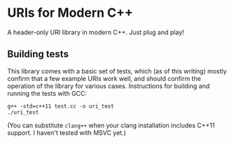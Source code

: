 # URIs for Modern C++ #
A header-only URI library in modern C++. Just plug and play!

## Building tests ##
This library comes with a basic set of tests, which (as of this writing) mostly
confirm that a few example URIs work well, and should confirm the operation of
the library for various cases. Instructions for building and running the tests
with GCC:

    g++ -std=c++11 test.cc -o uri_test
    ./uri_test

(You can substitute `clang++` when your clang installation includes C++11
support. I haven't tested with MSVC yet.)

